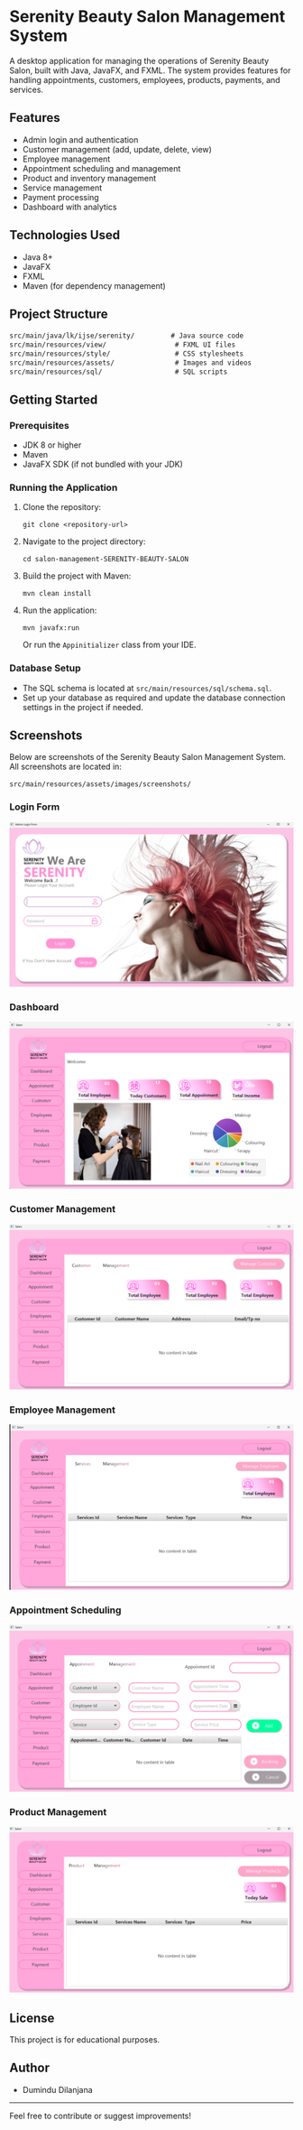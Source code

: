 # Serenity Beauty Salon Management System

A desktop application for managing the operations of Serenity Beauty Salon, built with Java, JavaFX, and FXML. The system provides features for handling appointments, customers, employees, products, payments, and services.

## Features
- Admin login and authentication
- Customer management (add, update, delete, view)
- Employee management
- Appointment scheduling and management
- Product and inventory management
- Service management
- Payment processing
- Dashboard with analytics

## Technologies Used
- Java 8+
- JavaFX
- FXML
- Maven (for dependency management)

## Project Structure
```
src/main/java/lk/ijse/serenity/         # Java source code
src/main/resources/view/                 # FXML UI files
src/main/resources/style/                # CSS stylesheets
src/main/resources/assets/               # Images and videos
src/main/resources/sql/                  # SQL scripts
```

## Getting Started

### Prerequisites
- JDK 8 or higher
- Maven
- JavaFX SDK (if not bundled with your JDK)

### Running the Application
1. Clone the repository:
   ```
   git clone <repository-url>
   ```
2. Navigate to the project directory:
   ```
   cd salon-management-SERENITY-BEAUTY-SALON
   ```
3. Build the project with Maven:
   ```
   mvn clean install
   ```
4. Run the application:
   ```
   mvn javafx:run
   ```
   Or run the `Appinitializer` class from your IDE.

### Database Setup
- The SQL schema is located at `src/main/resources/sql/schema.sql`.
- Set up your database as required and update the database connection settings in the project if needed.

## Screenshots

Below are screenshots of the Serenity Beauty Salon Management System. All screenshots are located in:

```
src/main/resources/assets/images/screenshots/
```

### Login Form
![Login Form](src/main/resources/assets/images/screenshots/img.png)

### Dashboard
![Dashboard](src/main/resources/assets/images/screenshots/img_1.png)

### Customer Management
![Customer Management](src/main/resources/assets/images/screenshots/img_3.png)

### Employee Management
![Employee Management](src/main/resources/assets/images/screenshots/img_4.png)

### Appointment Scheduling
![Appointment Scheduling](src/main/resources/assets/images/screenshots/img_2.png)

### Product Management
![Product Management](src/main/resources/assets/images/screenshots/img_5.png)

## License
This project is for educational purposes.

## Author
- Dumindu Dilanjana

---
Feel free to contribute or suggest improvements!
